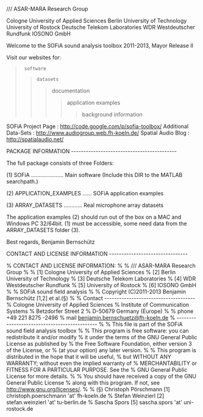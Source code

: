 /// ASAR-MARA Research Group

Cologne University of Applied Sciences
Berlin University of Technology
University of Rostock
Deutsche Telekom Laboratories
WDR Westdeutscher Rundfunk
IOSONO GmbH

Welcome to the SOFiA sound analysis toolbox 2011-2013, Mayor Release II 

Visit our websites for:

>      software
>>     datasets 
>>>    documentation 
>>>>   application examples 
>>>>>  background information

SOFiA Project Page   : http://code.google.com/p/sofia-toolbox/
Additional Data-Sets : http://www.audiogroup.web.fh-koeln.de/
Spatial Audio Blog   : http://spatialaudio.net/ 


PACKAGE INFORMATION -------------------------------------------

The full package consists of three Folders:

(1) SOFiA ..................... Main software (Include this DIR
                                to the MATLAB searchpath.)

(2) APPLICATION_EXAMPLES ......	SOFiA application examples 

(3) ARRAY_DATASETS ............ Real microphone array datasets 


The application examples (2) should run out of the box on a MAC
and Windows PC 32/64bit. (1) must be accessible, some need data
from the ARRAY_DATASETS folder (3). 

Best regards, 
Benjamin Bernschütz




CONTACT AND LICENSE INFORMATION --------------------------------

% CONTACT AND LICENSE INFORMATION:
%
% /// ASAR-MARA Research Group
%
%     [1] Cologne University of Applied Sciences
%     [2] Berlin University of Technology
%     [3] Deutsche Telekom Laboratories
%     [4] WDR Westdeutscher Rundfunk
%     [5] University of Rostock
%     [6] IOSONO GmbH
%
% SOFiA sound field analysis
%
% Copyright (C)2011-2013 Benjamin Bernschütz [1,2] et al.(§)
%
% Contact -------------------------------------
% Cologne University of Applied Sciences
% Institute of Communication Systems
% Betzdorfer Street 2
% D-50679 Germany (Europe)
%
% phone +49 221 8275 -2496
% mail  benjamin.bernschuetz@fh-koeln.de
% ---------------------------------------------
%
% This file is part of the SOFiA sound field analysis toolbox
%
% This program is free software: you can redistribute it and/or modify
% it under the terms of the GNU General Public License as published by
% the Free Software Foundation, either version 3 of the License, or
% (at your option) any later version.
%
% This program is distributed in the hope that it will be useful,
% but WITHOUT ANY WARRANTY; without even the implied warranty of
% MERCHANTABILITY or FITNESS FOR A PARTICULAR PURPOSE.  See the
% GNU General Public License for more details.
%
% You should have received a copy of the GNU General Public License
% along with this program. If not, see <http://www.gnu.org/licenses/>.
%
% (§) Christoph Pörschmann [1]   christoph.poerschmann 'at' fh-koeln.de
%     Stefan Weinzierl     [2]   stefan.weinzierl 'at' tu-berlin.de
%     Sascha Spors         [5]   sascha.spors 'at' uni-rostock.de
